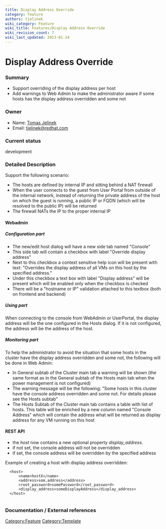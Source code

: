 ```yaml
---
title: Display Address Override
category: feature
authors: tjelinek
wiki_category: Feature
wiki_title: Features/Display Address Override
wiki_revision_count: 7
wiki_last_updated: 2013-01-24
---
```


# Display Address Override

### Summary

*   Support overriding of the display address per host
*   Add warnings to Web Admin to make the administrator aware if some hosts has the display address overridden and some not

### Owner

*   Name: [Tomas Jelinek](User:TJelinek)
*   Email: <tjelinek@redhat.com>

### Current status

development

### Detailed Description

Support the following scenario:

*   The hosts are defined by internal IP and sitting behind a NAT firewall
*   When the user connects to the guest from User Portal from outside of the internal network, instead of returning the private address of the host on which the guest is running, a public IP or FQDN (which will be resolved to the public IP) will be returned
*   The firewall NATs the IP to the proper internal IP

#### Webadmin

##### Configuration part

*   The new/edit host dialog will have a new side tab named "Console"
*   This side tab will contain a checkbox with label "Override display address"
*   Next to this checkbox a context sensitive help icon will be present with text: "Overrides the display address of all VMs on this host by the specified address."
*   Under this checkbox a text box with label "Display address" will be present which will be enabled only when the checkbox is checked
*   There will be a "hostname or IP" validation attached to this textbox (both on frontend and backend)

##### Using part

When connecting to the console from WebAdmin or UserPortal, the display address will be the one configured in the Hosts dialog. If it is not configured, the address will be the address of the host.

##### Monitoring part

To help the administrator to avoid the situation that some hosts in the cluster have the display address overridden and some not, the following will be done in Web Admin:

*   In General subtab of the Cluster main tab a warning will be shown (the same format as in the General subtab of the Hosts main tab when the power management is not configured)
*   The warning message will be the following: "Some hosts in this cluster have the console address overridden and some not. For details please see the Hosts subtab"
*   The Hosts Subtab of the Cluster main tab contains a table with list of hosts. This table will be enriched by a new column named "Console Address" which will contain the address what will be returned as display address for any VM running on this host

#### REST API

*   the *host* now contains a new optional property *display_address*.
*   if not set, the console address will not be overridden
*   if set, the console address will be overridden by the specified address

Example of creating a host with display address overridden:

      <host>
          <name>hostX</name>
          <address>som.address</address>
          <root_password>somePassword</root_password>
          <display_address>someDisplayAddress</display_address>
      </host>
       

### Documentation / External references

<Category:Feature> <Category:Template>
